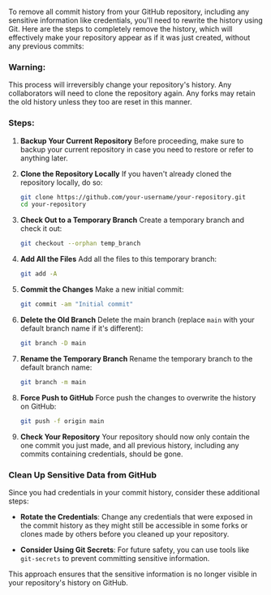 To remove all commit history from your GitHub repository, including any sensitive information like credentials, you'll need to rewrite the history using Git. Here are the steps to completely remove the history, which will effectively make your repository appear as if it was just created, without any previous commits:

### Warning:
This process will irreversibly change your repository's history. Any collaborators will need to clone the repository again. Any forks may retain the old history unless they too are reset in this manner.

### Steps:

1. **Backup Your Current Repository**
   Before proceeding, make sure to backup your current repository in case you need to restore or refer to anything later.

2. **Clone the Repository Locally**
   If you haven't already cloned the repository locally, do so:
   ```bash
   git clone https://github.com/your-username/your-repository.git
   cd your-repository
   ```

3. **Check Out to a Temporary Branch**
   Create a temporary branch and check it out:
   ```bash
   git checkout --orphan temp_branch
   ```

4. **Add All the Files**
   Add all the files to this temporary branch:
   ```bash
   git add -A
   ```

5. **Commit the Changes**
   Make a new initial commit:
   ```bash
   git commit -am "Initial commit"
   ```

6. **Delete the Old Branch**
   Delete the main branch (replace `main` with your default branch name if it's different):
   ```bash
   git branch -D main
   ```

7. **Rename the Temporary Branch**
   Rename the temporary branch to the default branch name:
   ```bash
   git branch -m main
   ```

8. **Force Push to GitHub**
   Force push the changes to overwrite the history on GitHub:
   ```bash
   git push -f origin main
   ```

9. **Check Your Repository**
   Your repository should now only contain the one commit you just made, and all previous history, including any commits containing credentials, should be gone.

### Clean Up Sensitive Data from GitHub

Since you had credentials in your commit history, consider these additional steps:

- **Rotate the Credentials**: Change any credentials that were exposed in the commit history as they might still be accessible in some forks or clones made by others before you cleaned up your repository.

- **Consider Using Git Secrets**: For future safety, you can use tools like `git-secrets` to prevent committing sensitive information.

This approach ensures that the sensitive information is no longer visible in your repository's history on GitHub.
